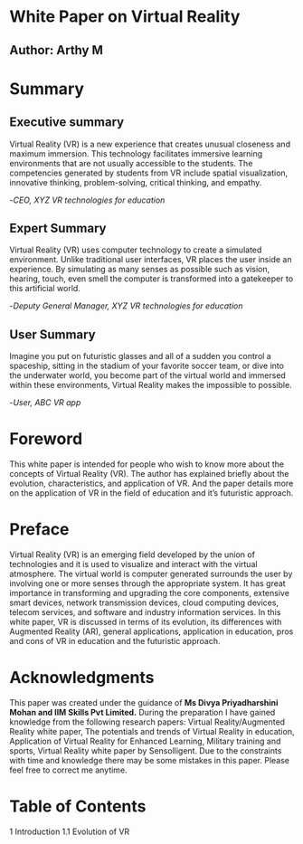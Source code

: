 # White Paper on Virtual Reality
## Author: Arthy M
# Summary
## Executive summary
Virtual Reality (VR) is a new experience that creates unusual closeness and maximum immersion. This technology facilitates immersive learning environments that are not usually accessible to the students. The competencies generated by students from VR include spatial visualization, innovative thinking, problem-solving, critical thinking, and empathy.

-*CEO,*
*XYZ VR technologies for education*
## Expert Summary
Virtual Reality (VR) uses computer technology to create a simulated environment. Unlike traditional user interfaces, VR places the user inside an experience. By simulating as many senses as possible such as vision, hearing, touch, even smell the computer is transformed into a gatekeeper to this artificial world.

-*Deputy General Manager,
XYZ VR technologies for education*
## User Summary
Imagine you put on futuristic glasses and all of a sudden you control a spaceship, sitting in the stadium of your favorite soccer team, or dive into the underwater world, you become part of the virtual world and immersed within these environments, Virtual Reality makes the impossible to possible.

-*User,
ABC VR app*
# Foreword
This white paper is intended for people who wish to know more about the concepts of Virtual Reality (VR). The author has explained briefly about the evolution, characteristics, and application of VR. And the paper details more on the application of VR in the field of education and it’s futuristic approach.
# Preface
Virtual Reality (VR) is an emerging field developed by the union of technologies and it is used to visualize and interact with the virtual atmosphere.  The virtual world is computer generated surrounds the user by involving one or more senses through the appropriate system. It has great importance in transforming and upgrading the core components, extensive smart devices, network transmission devices, cloud computing devices, telecom services, and software and industry information services. 
In this white paper, VR is discussed in terms of its evolution, its differences with Augmented Reality (AR), general applications, application in education, pros and cons of VR in education and the futuristic approach.
# Acknowledgments
This paper was created under the guidance of **Ms Divya Priyadharshini Mohan and IIM Skills Pvt Limited.** During the preparation I have gained knowledge from the following research papers: Virtual Reality/Augmented Reality white paper, The potentials and trends of Virtual Reality in education, Application of Virtual Reality for Enhanced Learning, Military training and sports, Virtual Reality white paper by Sensolligent.
Due to the constraints with time and knowledge there may be some mistakes in this paper. Please feel free to correct me anytime. 
# Table of Contents
1 Introduction
      1.1 Evolution of VR

